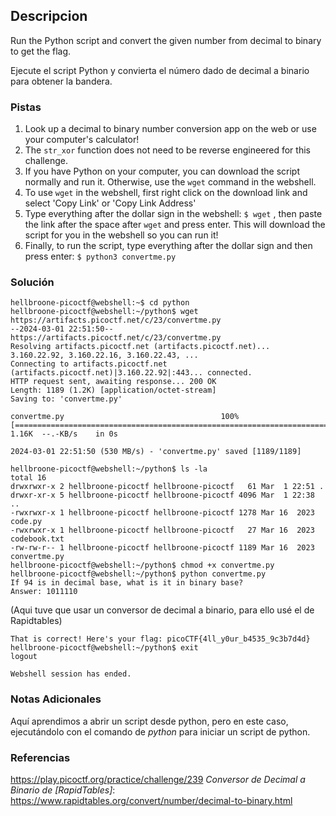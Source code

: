 ## Descripcion
Run the Python script and convert the given number from decimal to binary to get the flag.

Ejecute el script Python y convierta el número dado de decimal a binario para obtener la bandera.
### Pistas
1. Look up a decimal to binary number conversion app on the web or use your computer's calculator!
2. The `str_xor` function does not need to be reverse engineered for this challenge.
3. If you have Python on your computer, you can download the script normally and run it. Otherwise, use the `wget` command in the webshell.
4. To use `wget` in the webshell, first right click on the download link and select 'Copy Link' or 'Copy Link Address'
5. Type everything after the dollar sign in the webshell: `$ wget` , then paste the link after the space after `wget` and press enter. This will download the script for you in the webshell so you can run it!
6. Finally, to run the script, type everything after the dollar sign and then press enter: `$ python3 convertme.py`
### Solución
```
hellbroone-picoctf@webshell:~$ cd python
hellbroone-picoctf@webshell:~/python$ wget https://artifacts.picoctf.net/c/23/convertme.py
--2024-03-01 22:51:50--  https://artifacts.picoctf.net/c/23/convertme.py
Resolving artifacts.picoctf.net (artifacts.picoctf.net)... 3.160.22.92, 3.160.22.16, 3.160.22.43, ...
Connecting to artifacts.picoctf.net (artifacts.picoctf.net)|3.160.22.92|:443... connected.
HTTP request sent, awaiting response... 200 OK
Length: 1189 (1.2K) [application/octet-stream]
Saving to: 'convertme.py'

convertme.py                                   100%[===================================================================================================>]   1.16K  --.-KB/s    in 0s      

2024-03-01 22:51:50 (530 MB/s) - 'convertme.py' saved [1189/1189]

hellbroone-picoctf@webshell:~/python$ ls -la
total 16
drwxrwxr-x 2 hellbroone-picoctf hellbroone-picoctf   61 Mar  1 22:51 .
drwxr-xr-x 5 hellbroone-picoctf hellbroone-picoctf 4096 Mar  1 22:38 ..
-rwxrwxr-x 1 hellbroone-picoctf hellbroone-picoctf 1278 Mar 16  2023 code.py
-rwxrwxr-x 1 hellbroone-picoctf hellbroone-picoctf   27 Mar 16  2023 codebook.txt
-rw-rw-r-- 1 hellbroone-picoctf hellbroone-picoctf 1189 Mar 16  2023 convertme.py
hellbroone-picoctf@webshell:~/python$ chmod +x convertme.py
hellbroone-picoctf@webshell:~/python$ python convertme.py
If 94 is in decimal base, what is it in binary base?
Answer: 1011110
```
(Aqui tuve que usar un conversor de decimal a binario, para ello usé el de Rapidtables)
```
That is correct! Here's your flag: picoCTF{4ll_y0ur_b4535_9c3b7d4d}
hellbroone-picoctf@webshell:~/python$ exit
logout

Webshell session has ended.
```
### Notas Adicionales
Aquí aprendimos a abrir un script desde python, pero en este caso, ejecutándolo con el comando de *python* para iniciar un script de python.
### Referencias
https://play.picoctf.org/practice/challenge/239
*Conversor de Decimal a Binario de [RapidTables]*: https://www.rapidtables.org/convert/number/decimal-to-binary.html
